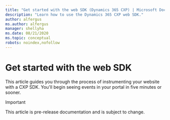 ```yaml
---
title: "Get started with the web SDK (Dynamics 365 CXP) | Microsoft Docs"
description: "Learn how to use the Dynamics 365 CXP web SDK."
author: alfergus
ms.author: alfergus
manager: shellyha
ms.date: 08/21/2020
ms.topic: conceptual
robots: noindex,nofollow
---
```


# Get started with the web SDK

This article guides you through the process of instrumenting your website with a CXP SDK. You'll begin seeing events in your portal in five minutes or sooner.

> [!IMPORTANT]
> This article is pre-release documentation and is subject to change.